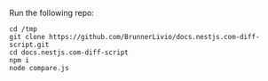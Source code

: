 Run the following repo:

```
cd /tmp
git clone https://github.com/BrunnerLivio/docs.nestjs.com-diff-script.git
cd docs.nestjs.com-diff-script
npm i
node compare.js
```
